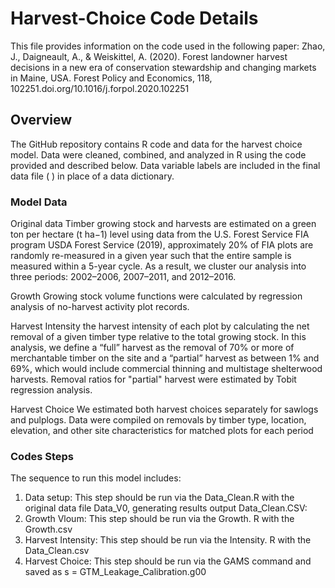 # Harvest-Choice Code Details
This file provides information on the code used in the following paper: Zhao, J., Daigneault, A., & Weiskittel, A. (2020). Forest landowner harvest decisions in a new era of conservation stewardship and changing markets in Maine, USA. Forest Policy and Economics, 118, 102251.doi.org/10.1016/j.forpol.2020.102251
## Overview
The GitHub repository contains R code and data for the harvest choice model. Data were cleaned, combined, and analyzed in R using the code provided and described below. Data variable labels are included in the final data file ( ) in place of a data dictionary.
### Model Data
Original data
Timber growing stock and harvests are estimated on a green ton per hectare (t ha−1) level using data from the U.S. Forest Service FIA program USDA Forest Service (2019),  approximately 20% of FIA plots are randomly re-measured in a given year such that the entire sample is measured within a 5-year cycle. As a result, we cluster our analysis into three periods: 2002–2006, 2007–2011, and 2012–2016.

Growth
Growing stock volume functions were calculated by regression analysis of no-harvest activity plot records.

Harvest Intensity
the harvest intensity of each plot by calculating the net removal of a given timber type relative to the total growing stock. In this analysis, we define a “full” harvest as the removal of 70% or more of merchantable timber on the site and a “partial” harvest as between 1% and 69%, which would include commercial thinning and multistage
shelterwood harvests. Removal ratios for "partial" harvest were estimated by Tobit regression analysis.

Harvest Choice
We estimated both harvest choices separately for sawlogs and pulplogs. Data were compiled on removals by timber type, location, elevation, and other site characteristics for matched plots for each period

### Codes Steps
The sequence to run this model includes: 
1. Data setup: This step should be run via the Data_Clean.R with the original data file Data_V0, generating results output Data_Clean.CSV:
2. Growth Vloum: This step should be run via the Growth. R with the Growth.csv
3. Harvest Intensity: This step should be run via the Intensity. R with the Data_Clean.csv
4. Harvest Choice: 
This step should be run via the GAMS command and saved as s = GTM_Leakage_Calibration.g00





